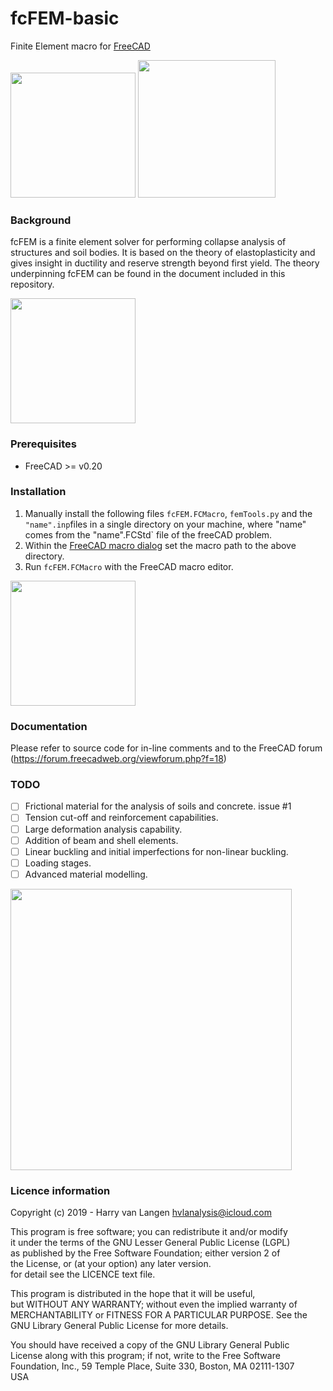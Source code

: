 # fcFEM-basic
Finite Element macro for [FreeCAD](https://freecad.org)

<img src="https://github.com/HarryvL/fcFEM-basic/blob/main/Pictures/Slope_Clay_Fine_PV.png" height="200"/> <img src="https://github.com/HarryvL/fcFEM-basic/blob/main/Pictures/Slope_Clay_Fine.png" height="220" raw=true/> 

### Background
fcFEM is a finite element solver for performing collapse analysis of structures and soil bodies. It is based on the theory of elastoplasticity and gives insight in ductility and reserve strength beyond first yield. The theory underpinning fcFEM can be found in the document included in this repository.

<img src="https://github.com/HarryvL/fcFEM-basic/blob/main/Pictures/punch_indentation_VTK.png" height="200"/>

### Prerequisites
* FreeCAD >= v0.20

### Installation
1. Manually install the following files `fcFEM.FCMacro`, `femTools.py` and the `"name".inp`files in a single directory on your machine, where "name" comes from the "name".FCStd` file of the freeCAD problem.  
1. Within the [FreeCAD macro dialog](https://wiki.freecad.org/Macros) set the macro path to the above directory.  
1. Run `fcFEM.FCMacro` with the FreeCAD macro editor.

<img src="https://github.com/HarryvL/fcFEM-basic/blob/main/Pictures/Plate_with_Hole_3.png" height="200"/>

### Documentation
Please refer to source code for in-line comments and to the FreeCAD forum (https://forum.freecadweb.org/viewforum.php?f=18)

### TODO

- [ ] Frictional material for the analysis of soils and concrete. issue #1
- [ ] Tension cut-off and reinforcement capabilities.
- [ ] Large deformation analysis capability.
- [ ] Addition of beam and shell elements.
- [ ] Linear buckling and initial imperfections for non-linear buckling.
- [ ] Loading stages.
- [ ] Advanced material modelling.

<img src="https://github.com/HarryvL/fcFEM-basic/blob/main/Pictures/Beam_Collapse%20(2).jpg" width="450"/>

### Licence information

Copyright (c) 2019 - Harry van Langen <hvlanalysis@icloud.com>  


This program is free software; you can redistribute it and/or modify  
it under the terms of the GNU Lesser General Public License (LGPL)    
as published by the Free Software Foundation; either version 2 of     
the License, or (at your option) any later version.                   
for detail see the LICENCE text file.                                 
                                                                         
This program is distributed in the hope that it will be useful,       
but WITHOUT ANY WARRANTY; without even the implied warranty of        
MERCHANTABILITY or FITNESS FOR A PARTICULAR PURPOSE.  See the         
GNU Library General Public License for more details.                  
                                                                         
You should have received a copy of the GNU Library General Public     
License along with this program; if not, write to the Free Software   
Foundation, Inc., 59 Temple Place, Suite 330, Boston, MA  02111-1307  
USA                                                                   
